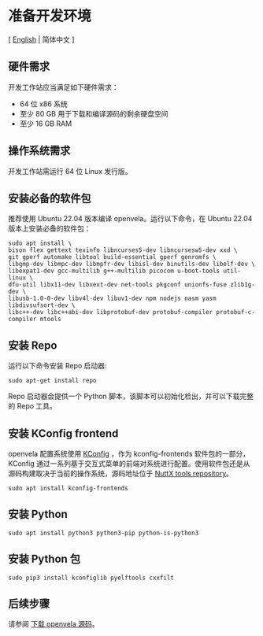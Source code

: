 # 准备开发环境

\[ [English](Set_up_the_development_environment.md) | 简体中文 \]

## 硬件需求

开发工作站应当满足如下硬件需求：

- 64 位 x86 系统
- 至少 80 GB 用于下载和编译源码的剩余硬盘空间
- 至少 16 GB RAM

## 操作系统需求

开发工作站需运行 64 位 Linux 发行版。 

## 安装必备的软件包

推荐使用 Ubuntu 22.04 版本编译 openvela。运行以下命令，在 Ubuntu 22.04 版本上安装必备的软件包：

```
sudo apt install \
bison flex gettext texinfo libncurses5-dev libncursesw5-dev xxd \
git gperf automake libtool build-essential gperf genromfs \
libgmp-dev libmpc-dev libmpfr-dev libisl-dev binutils-dev libelf-dev \
libexpat1-dev gcc-multilib g++-multilib picocom u-boot-tools util-linux \
dfu-util libx11-dev libxext-dev net-tools pkgconf unionfs-fuse zlib1g-dev \
libusb-1.0-0-dev libv4l-dev libuv1-dev npm nodejs nasm yasm libdivsufsort-dev \
libc++-dev libc++abi-dev libprotobuf-dev protobuf-compiler protobuf-c-compiler mtools
```

## 安装 Repo

运行以下命令安装 Repo 启动器:

```
sudo apt-get install repo
```

Repo 启动器会提供一个 Python 脚本，该脚本可以初始化检出，并可以下载完整的 Repo 工具。

## 安装 KConfig frontend

openvela 配置系统使用 [KConfig](https://www.kernel.org/doc/Documentation/kbuild/kconfig-language.txt) ，作为 kconfig-frontends 软件包的一部分，KConfig 通过一系列基于交互式菜单的前端对系统进行配置。使用软件包还是从源码构建取决于当前的操作系统，源码地址位于 [NuttX tools repository](https://bitbucket.org/nuttx/tools/src/master/kconfig-frontends/)。

```
sudo apt install kconfig-frontends
```

## 安装 Python

```
sudo apt install python3 python3-pip python-is-python3
```

## 安装 Python 包

```
sudo pip3 install kconfiglib pyelftools cxxfilt
```

## 后续步骤
请参阅 [下载 openvela 源码](./Download_Vela_sources_zh-cn.md)。


